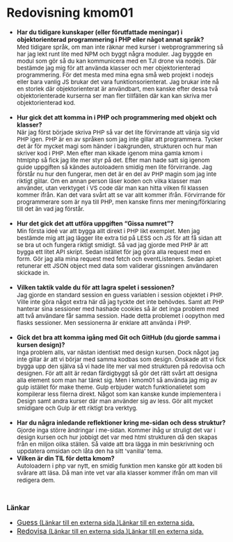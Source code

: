 ---
---

# Redovisning kmom01

<div id="submission_preview" class="paper user_content enhanced">
    <ul>
<li>
<strong>Har du tidigare kunskaper (eller förutfattade meningar) i objektorienterad programmering i PHP eller något annat språk?<br></strong><span style="font-size: 10pt;">Med tidigare språk, om man inte räknar med kurser i webprogrammering så har jag lekt runt lite med NPM och byggt några moduler. Jag byggde en modul som gör så du kan kommunicera med en TJI drone via nodejs. Där bestämde jag mig för att använda klasser och mer objektorienterad programmering. För det mesta med mina egna små web projekt i nodejs eller bara vanlig JS brukar det vara funktionsorienterat. Jag brukar inte nå en storlek där objektorienterat är användbart, men kanske efter dessa två objektorienterade kurserna ser man fler tillfällen där kan kan skriva mer objektorienterad kod.<br></span><strong><br></strong>
</li>
<li>
<strong>Hur gick det att komma in i PHP och programmering med objekt och klasser?<br></strong><span style="font-size: 10pt;">När jag först började skriva PHP så var det lite förvirrande att vänja sig vid PHP igen. PHP är en av språken som jag inte gillar att programmera. Tycker det är för mycket magi som händer i bakgrunden, strukturen och hur man skriver kod i PHP. Men efter man kikade igenom mina gamla kmom i htmlphp så fick jag lite mer styr på det. Efter man hade satt sig igenom guide uppgiften så kändes autoloadern smidig men lite förvirrande. Jag förstår nu hur den fungerar, men det är en del av PHP magin som jag inte riktigt gillar. Om en annan person läser koden och vilka klasser man använder, utan verktyget i VS code där man kan hitta vilken fil klassen kommer ifrån. Kan det vara svårt att se var allt kommer ifrån. Förvirrande för programmerare som är nya till PHP, men kanske finns mer mening/förklaring till det än vad jag förstår.<br></span><strong><br></strong>
</li>
<li>
<strong>Hur det gick det att utföra uppgiften “Gissa numret”?<br></strong><span style="font-size: 10pt;">Min första ideé var att bygga allt direkt i PHP likt exemplet. Men jag bestämde mig att jag lägger lite extra tid på LESS och JS för att få sidan att se bra ut och fungera riktigt smidigt. Så vad jag gjorde med PHP är att bygga ett litet API skript. Sedan istället för jag göra alla request med en form. Gör jag alla mina request med fetch och eventListeners. Sedan api:et retunerar ett JSON object med data som validerar gissningen användaren skickade in.<br></span><strong><br></strong>
</li>
<li>
<strong>Vilken taktik valde du för att lagra spelet i sessionen?<br></strong><span style="font-size: 10pt;">Jag gjorde en standard session en guess variablen i session objektet i PHP. Ville inte göra något extra här då jag tyckte det inte behövdes. Samt att PHP hanterar sina sessioner med hashade cookies så är det inga problem med att två användare får samma session. Hade detta problemet i oopython med flasks sessioner. Men sessionerna är enklare att använda i PHP.<br></span><strong><br></strong>
</li>
<li>
<strong>Gick det bra att komma igång med Git och GitHub (du gjorde samma i kursen design)?<br></strong><span style="font-size: 10pt;">Inga problem alls, var nästan identiskt med design kursen. Dock något jag inte gillar är att vi börjar med samma kodbas som design. Önskade att vi fick bygga upp den själva så vi hade lite mer val med strukturen på redovisa och designen. För att allt är redan färdigbyggt så gör det rätt svårt att designa alla element som man har tänkt sig. Men i kmom01 så använda jag mig av gulp istället för make theme. Gulp erbjuder watch funktionalietet som kompilerar less filerna direkt. Något som kan kanske kunde implementera i Design samt andra kurser där man använder sig av less. Gör allt mycket smidigare och Gulp är ett riktigt bra verktyg.<br></span><strong><br></strong>
</li>
<li>
<strong>Har du några inledande reflektioner kring me-sidan och dess struktur?<br></strong><span style="font-size: 10pt;">Gjorde inga större ändringar i me-sidan. Kommer ihåg ur struligt det var i design kursen och hur jobbigt det var med html strukturen då den skapas från en miljon olika ställen. Så valde att bra lägga in min beskrivning och uppdatera omsidan och låta den ha sitt 'vanilla' tema.<br></span><span style="font-size: 10pt;"></span>
</li>
<li>
<strong>Vilken är din TIL för detta kmom?<br></strong><span style="font-size: 10pt;">Autoloadern i php var nytt, en smidig funktion men kanske gör att koden bli svårare att läsa. Då man inte vet var alla klasser kommer ifrån om man vill redigera dem.</span><strong><br></strong>
</li>
</ul>
<p>&nbsp;</p>
<p><span style="font-size: 12pt;"><strong>Länkar</strong></span></p>
<ul>
<li><a href="http://www.student.bth.se/~algn18/dbwebb-kurser/oophp/me/kmom01/guess/" class="external" target="_blank" rel="noreferrer noopener"><span><span><span style="font-size: 12pt;">Guess</span></span><span class="screenreader-only">&nbsp;(Länkar till en externa sida.)</span></span><span class="ui-icon ui-icon-extlink ui-icon-inline" title="Länkar till en externa sida."><span class="screenreader-only">Länkar till en externa sida.</span></span></a></li>
<li><a href="http://www.student.bth.se/~algn18/dbwebb-kurser/oophp/me/redovisa/htdocs/" class="external" target="_blank" rel="noreferrer noopener"><span><span><span style="font-size: 12pt;">Redovisa</span></span><span class="screenreader-only">&nbsp;(Länkar till en externa sida.)</span></span><span class="ui-icon ui-icon-extlink ui-icon-inline" title="Länkar till en externa sida."><span class="screenreader-only">Länkar till en externa sida.</span></span></a></li>
</ul>
  </div>
